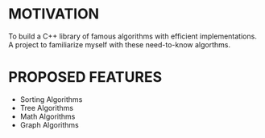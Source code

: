 # MOTIVATION

To build a C++ library of famous algorithms with efficient implementations. A project to familiarize myself with these need-to-know algorthms.

# PROPOSED FEATURES
- Sorting Algorithms
- Tree Algorithms
- Math Algorithms
- Graph Algorithms

